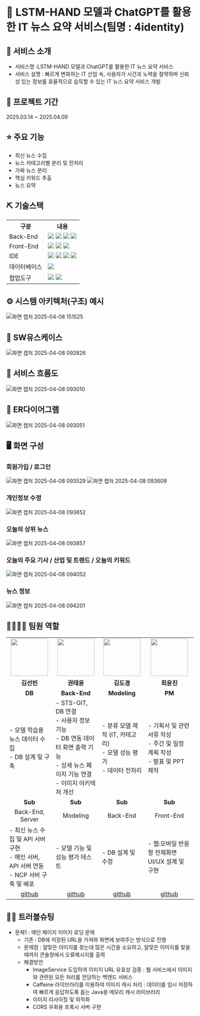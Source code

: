 # 📰 LSTM-HAND 모델과 ChatGPT를 활용한 IT 뉴스 요약 서비스(팀명 : 4identity)

## 👀 서비스  소개
* 서비스명 :LSTM-HAND 모델과 ChatGPT를 활용한 IT 뉴스 요약 서비스 
* 서비스 설명 : 빠르게 변화하는 IT 산업 속, 사용자가 시간과 노력을 절약하며 신뢰성 있는 정보를 효율적으로 습득할 수 있는 IT 뉴스 요약 서비스 개발 

## 📅 프로젝트 기간
2025.03.14 ~ 2025.04.09

## ⭐ 주요 기능
* 최신 뉴스 수집
* 뉴스 카테고리별 분리 및 전처리
* 가짜 뉴스 분리
* 핵심 키워드 추출
* 뉴스 요약

## ⛏ 기술스택
<table>
    <tr>
        <th>구분</th>
        <th>내용</th>
    </tr>
    <tr>
        <td>Back-End</td>
        <td>
            <img src="https://img.shields.io/badge/Java-007396?style=for-the-badge&logo=java&logoColor=white"/> 
            <img src="https://img.shields.io/badge/SpringBoot-6ab04c?style=for-the-badge&logo=SpringBoot&logoColor=white"/>
            <img src="https://img.shields.io/badge/Python-3776AB?style=for-the-badge&logo=Python&logoColor=white"/> 
            <img src="https://img.shields.io/badge/Apache Tomcat 9.0-D22128?style=for-the-badge&logo=Apache Tomcat&logoColor=white"/> 
        </td>
    </tr>
    <tr>
        <td>Front-End</td>
        <td>
            <img src="https://img.shields.io/badge/React-61DAFB?style=for-the-badge&logo=React&logoColor=black">
            <img src="https://img.shields.io/badge/HTML-E34F26?style=for-the-badge&logo=HTML5&logoColor=white"/>
            <img src="https://img.shields.io/badge/javascript-F7DF1E?style=for-the-badge&logo=javascript&logoColor=black">
        </td>
    </tr>
    <tr>
        <td>IDE</td>
        <td>
            <img src="https://img.shields.io/badge/VSCode-007ACC?style=for-the-badge&logo=VisualStudioCode&logoColor=white"/>
            <img src="https://img.shields.io/badge/Colab-ffbe76?style=for-the-badge&logo=Colab&logoColor=white"/>
            <img src="https://img.shields.io/badge/Jupyter-F37626?style=for-the-badge&logo=Jupyter&logoColor=white"/>
            <img src="https://img.shields.io/badge/IntelliJ IDEA-000000?style=for-the-badge&logo=IntelliJ IDEA&logoColor=white"/> 
        </td>
    </tr>
    <tr>
        <td>데이터베이스</td>
        <td>
            <img src="https://img.shields.io/badge/MySQL-4479A1?style=for-the-badge&logo=MySQL&logoColor=white"/>
        </td>
    </tr>
    <tr>
        <td>협업도구</td>
        <td>
            <img src="https://img.shields.io/badge/Notion-999999?style=for-the-badge&logo=Notion&logoColor=block"/>
            <img src="https://img.shields.io/badge/GitHub-181717?style=for-the-badge&logo=GitHub&logoColor=white"/>
        </td>
    </tr>
</table>


## ⚙ 시스템 아키텍처(구조) 예시 
![화면 캡처 2025-04-08 151525](https://github.com/user-attachments/assets/1ff90cb7-9aa9-4948-847c-557c5d2927e9)

## 📌 SW유스케이스
![화면 캡처 2025-04-08 092826](https://github.com/user-attachments/assets/10aae677-f131-471e-bb26-c367a0fd4242)

## 📌 서비스 흐름도
![화면 캡처 2025-04-08 093010](https://github.com/user-attachments/assets/b6f71b0e-c91b-486b-9840-3b0fcb80bc89)

## 📌 ER다이어그램
![화면 캡처 2025-04-08 093051](https://github.com/user-attachments/assets/d5161ad5-d2a2-4c9e-9bbf-0519957c2a35)

## 🖥 화면 구성
### 회원가입 / 로그인
![화면 캡처 2025-04-08 093529](https://github.com/user-attachments/assets/659badf6-371d-42c7-b65c-1106197ea2f4)
![화면 캡처 2025-04-08 093609](https://github.com/user-attachments/assets/10f91b6f-e9de-4e9c-b354-0bdab012a384)

### 개인정보 수정
![화면 캡처 2025-04-08 093652](https://github.com/user-attachments/assets/e08c0cec-8c46-47e1-9030-ad0066935b37)

### 오늘의 상위 뉴스
![화면 캡처 2025-04-08 093857](https://github.com/user-attachments/assets/30c8b71b-64a3-4a0e-815c-626024c35f1e)

### 오늘의 주요 기사 / 산업 및 트렌드 / 오늘의 키워드
![화면 캡처 2025-04-08 094052](https://github.com/user-attachments/assets/4888f023-388b-4c36-9595-70eb21cc3a7a)

### 뉴스 정보
![화면 캡처 2025-04-08 094201](https://github.com/user-attachments/assets/195a14c9-0f16-46d3-8cd8-614f85771da9)

## 👨‍👩‍👦‍👦 팀원 역할
<table>
  <tr>
    <td align="center"><img src="https://item.kakaocdn.net/do/fd49574de6581aa2a91d82ff6adb6c0115b3f4e3c2033bfd702a321ec6eda72c" width="100" height="100"/></td>
    <td align="center"><img src="https://mb.ntdtv.kr/assets/uploads/2019/01/Screen-Shot-2019-01-08-at-4.31.55-PM-e1546932545978.png" width="100" height="100"/></td>
    <td align="center"><img src="https://mblogthumb-phinf.pstatic.net/20160127_177/krazymouse_1453865104404DjQIi_PNG/%C4%AB%C4%AB%BF%C0%C7%C1%B7%BB%C1%EE_%B6%F3%C0%CC%BE%F0.png?type=w2" width="100" height="100"/></td>
    <td align="center"><img src="https://i.pinimg.com/236x/ed/bb/53/edbb53d4f6dd710431c1140551404af9.jpg" width="100" height="100"/></td>
  </tr>
  <tr>
    <td align="center"><strong>김선빈</strong></td>
    <td align="center"><strong>권태윤</strong></td>
    <td align="center"><strong>김도경</strong></td>
    <td align="center"><strong>최윤진</strong></td>
  </tr>
  <tr>
    <td align="center"><b>DB</b></td>
    <td align="center"><b>Back-End</b></td>
    <td align="center"><b>Modeling</b></td>
    <td align="center"><b>PM</b></td>
  </tr>
  <tr>
    <td align="left">- 모델 학습용 뉴스 데이터 수집<br>- DB 설계 및 구축</td>
    <td align="left">- STS-GIT, DB 연결<br>- 사용자 정보 기능<br>- DB 연동 데이터 화면 출력 기능<br>- 상세 뉴스 페이지 기능 연결<br>- 이미지 아키텍처 개선</td>
    <td align="left">- 분류 모델 제작 (IT, 카테고리)<br>- 모델 성능 평가<br>- 데이터 전처리</td>
    <td align="left">- 기획서 및 관련 서류 작성<br>- 주간 및 일정 계획 작성<br>- 발표 및 PPT 제작</td>
  </tr>
  <tr>
    <td align="center"><b>Sub</b></td>
    <td align="center"><b>Sub</b></td>
    <td align="center"><b>Sub</b></td>
    <td align="center"><b>Sub</b></td>
  </tr>
  <tr>
    <td align="center">Back-End, Server</td>
    <td align="center">Modeling</td>
    <td align="center">Back-End</td>
    <td align="center">Front-End</td>
  </tr>
  <tr>
    <td align="left">- 최신 뉴스 수집 및 API 서버 구현<br>- 메인 서버, API 서버 연동<br>- NCP 서버 구축 및 배포</td>
    <td align="left">- 모델 기능 및 성능 평가 테스트</td>
    <td align="left">- DB 설계 및 수정</td>
    <td align="left">- 웹:모바일 반응형 전체화면 UI/UX 설계 및 구현</td>
  </tr>
  <tr>
    <td align="center"><a href="https://github.com/Kim-Seon-Bin" target='_blank'>github</a></td>
    <td align="center"><a href="https://github.com/YoutubeOfficer" target='_blank'>github</a></td>
    <td align="center"><a href="https://github.com/dokyeongman" target='_blank'>github</a></td>
    <td align="center"><a href="https://github.com/082918" target='_blank'>github</a></td>
  </tr>
</table>

## 🤾‍♂️ 트러블슈팅

* 문제1 : 메인 페이지 이미지 로딩 문제<br>
    * 기존 : DB에 저장된 URL을 가져와 화면에 보여주는 방식으로 진행
    * 문제점 : 알맞은 이미지를 찾는데 많은 시간을 소요하고, 알맞은 이미지를 찾을 때까지 콘솔창에서 오류메시지를 출력
    * 해결방안
        * ImageService 도입하여 이미지 URL 유효성 검증 : 웹 서비스에서 이미지와 관련된 모든 처리를 전담하는 백엔드 서비스
        * Caffeine 라이브러리를 이용하여 이미지 캐시 처리 : 데이터를 임시 저장하여 빠르게 응답하도록 돕는 Java용 메모리 캐시 라이브러리
        * 이미지 리사이징 및 외적화
        * CORS 우회용 프록시 서버 구현
    
